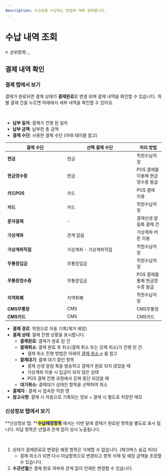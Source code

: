 ```yaml
---
description: 수강료를 수납하는 방법에 대해 살펴봅니다.
---
```


# 수납 내역 조회

↖ 상위항목: [.](./ "mention")

## 결제 내역 확인

### 결제 탭에서 보기

결제가 완료되면 결제 상태가 **결제완료**로 변경 되며 결제 내역을 확인할 수 있습니다. 개별 결제 건을 누르면 아래에서 세부 내역을 확인할 수 있어요.&#x20;

<figure><img src="../../.gitbook/assets/결제완료.png" alt=""><figcaption></figcaption></figure>

* **납부 일자**: 결제가 진행 된 일자
* **납부 금액**: 납부한 총 금액
* **결제 수단**: 사용한 결제 수단 (아래 테이블 참고)

<table><thead><tr><th width="178.33333333333331">결제 수단</th><th width="210">선택 결제 수단</th><th>처리 방법</th></tr></thead><tbody><tr><td><strong>현금</strong></td><td>현금</td><td>학원수납저장</td></tr><tr><td><strong>현금영수증</strong></td><td>현금</td><td>POS 결제를 이용해 현금영수증 발급</td></tr><tr><td><strong>카드POS</strong></td><td>카드</td><td>POS 결제 이용</td></tr><tr><td><strong>카드</strong></td><td>카드</td><td>학원수납저장</td></tr><tr><td><strong>문자결제</strong></td><td>-</td><td>결제선생 알림톡 결제 건</td></tr><tr><td><strong>가상계좌</strong></td><td>관계 없음</td><td>가상계좌 버튼 이용</td></tr><tr><td><strong>가상계좌직접</strong></td><td>가상계좌 - 가상계좌직접</td><td>학원수납저장</td></tr><tr><td><strong>무통장입금</strong></td><td>무통장입금</td><td>학원수납저장</td></tr><tr><td><strong>무통장영수증</strong></td><td>무통장입금</td><td>POS 결제를 통해 현금영수증 발급</td></tr><tr><td><strong>지역화폐</strong></td><td>지역화폐</td><td>학원수납저장</td></tr><tr><td><strong>CMS무통장</strong></td><td>CMS</td><td>CMS무통장</td></tr><tr><td><strong>CMS카드</strong></td><td>CMS</td><td>CMS카드</td></tr></tbody></table>

* **결제 경로**: 학원으로 자동 기록(제거 예정)
* **결제 상태**: 결제 진행 상황을 표시합니다.
  * **결제완료**: 결제가 완료 된 건
  * **결제취소**: 결제 완료 후 취소(결제 취소 또는 강제 취소)가 진행 된 건.&#x20;
    * 결제 취소 진행 방법은 아래의 [결제 취소→](charging-1.md#undefined-6) 를 참고
  * **결제대기**: 결제 대기 중인 항목
    * 결제 선생 알림 톡을 발송하고 결제가 완료 되지 않았을 때
    * 가상계좌 이용 시 입금이 되지 않은 상태
    * POS 결제 진행 과정에서 강제 중단 되었을 때
  * **대기취소:** 결제대기 상태인 항목을 선택하여 취소
* **결제자** : 결제 시 접속한 직원 명
* **참고사항**: 결제 시 자동으로 기록되는 정보 + 결제 시 별도로 저장한 메모

### 신상정보 탭에서 보기

**신상정보 탭: **<mark style="color:blue;">**수납예정항목**</mark> 에서는 이번 달에 결제가 완료된 항목을 별도로 표시 됩니다. 미납 항목은 년월과 관계 없이 상시 노출됩니다.

<figure><img src="../../.gitbook/assets/신상정보_결제완료.png" alt=""><figcaption></figcaption></figure>

1. 상태가 결제완료로 변경된 예정 항목은 삭제할 수 없습니다. (체크박스 숨김 처리)
   * 결제 취소가 되면 다시 미납항목으로 변경되고 항목 삭제 및 예정 금액을 조정할 수 있습니다.
2. **수강년월**은 결제 완료 여부와 관계 없이 언제든 변경할 수 있습니다.
